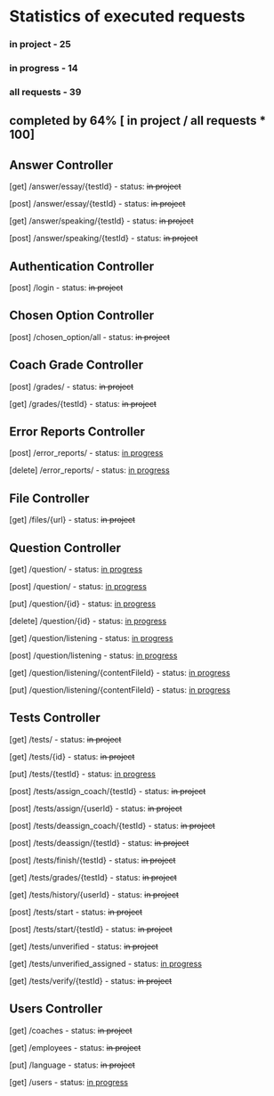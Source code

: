# Statistics of executed requests

### in project   - 25
### in progress  - 14
### all requests - 39

## completed by 64% [ in project / all requests * 100]


## Answer Controller 
  [get] /answer/essay/{testId}     - status: ~~in project~~
  
  [post] /answer/essay/{testId}    - status: ~~in project~~

  [get] /answer/speaking/{testId}  - status: ~~in project~~
  
  [post] /answer/speaking/{testId} - status: ~~in project~~

## Authentication Controller
  [post] /login - status:  ~~in project~~

## Chosen Option Controller
  [post] /chosen_option/all - status:  ~~in project~~

## Coach Grade Controller
  [post] /grades/        - status:  ~~in project~~
  
  [get] /grades/{testId} - status:  ~~in project~~

## Error Reports Controller
  [post] /error_reports/   - status: <ins>in progress</ins>
  
  [delete] /error_reports/ - status: <ins>in progress</ins>

## File Controller
  [get] /files/{url} - status:  ~~in project~~

## Question Controller
  [get]  /question/          - status: <ins>in progress</ins>
  
  [post] /question/          - status: <ins>in progress</ins>
  
  [put]  /question/{id}      - status: <ins>in progress</ins>
  
  [delete]  /question/{id}   - status: <ins>in progress</ins>

  [get] /question/listening  - status: <ins>in progress</ins>
  
  [post] /question/listening - status: <ins>in progress</ins>

  [get] /question/listening/{contentFileId} - status: <ins>in progress</ins>
  
  [put] /question/listening/{contentFileId} - status: <ins>in progress</ins>

## Tests Controller
  [get] /tests/         - status:  ~~in project~~
  
  [get] /tests/{id}     - status:  ~~in project~~
  
  [put] /tests/{testId} - status: <ins>in progress</ins>

  [post] /tests/assign_coach/{testId}   - status:  ~~in project~~
  
  [post] /tests/assign/{userId}         - status:  ~~in project~~

  [post] /tests/deassign_coach/{testId} - status:  ~~in project~~
  
  [post] /tests/deassign/{testId}       - status:  ~~in project~~

  [post] /tests/finish/{testId}  - status:  ~~in project~~
  
  [get]  /tests/grades/{testId}  - status:  ~~in project~~
  
  [get]  /tests/history/{userId} - status:  ~~in project~~

  [post] /tests/start          - status:  ~~in project~~
  
  [post] /tests/start/{testId} - status:  ~~in project~~

  [get] /tests/unverified          - status:  ~~in project~~
  
  [get] /tests/unverified_assigned - status: <ins>in progress</ins>
  
  [get] /tests/verify/{testId}     - status:  ~~in project~~

## Users Controller
  [get] /coaches   - status:  ~~in project~~
  
  [get] /employees - status:  ~~in project~~ 
  
  [put] /language  - status:  ~~in project~~
  
  [get] /users     - status: <ins>in progress</ins>



